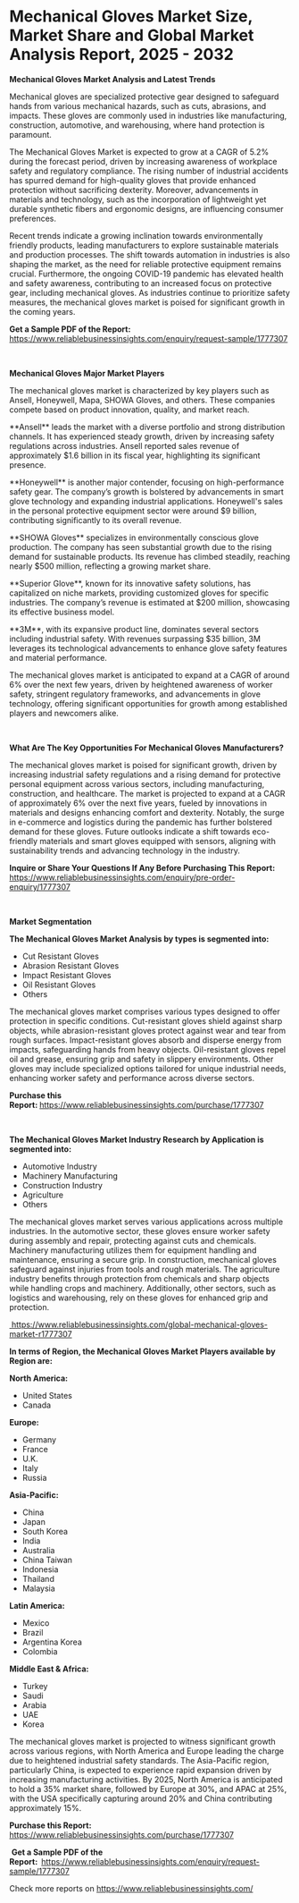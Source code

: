 <p><h1>Mechanical Gloves Market Size, Market Share and Global Market Analysis Report, 2025 - 2032</h1></p><p><strong>Mechanical Gloves Market Analysis and Latest Trends</strong></p>
<p><p>Mechanical gloves are specialized protective gear designed to safeguard hands from various mechanical hazards, such as cuts, abrasions, and impacts. These gloves are commonly used in industries like manufacturing, construction, automotive, and warehousing, where hand protection is paramount.</p><p>The Mechanical Gloves Market is expected to grow at a CAGR of 5.2% during the forecast period, driven by increasing awareness of workplace safety and regulatory compliance. The rising number of industrial accidents has spurred demand for high-quality gloves that provide enhanced protection without sacrificing dexterity. Moreover, advancements in materials and technology, such as the incorporation of lightweight yet durable synthetic fibers and ergonomic designs, are influencing consumer preferences.</p><p>Recent trends indicate a growing inclination towards environmentally friendly products, leading manufacturers to explore sustainable materials and production processes. The shift towards automation in industries is also shaping the market, as the need for reliable protective equipment remains crucial. Furthermore, the ongoing COVID-19 pandemic has elevated health and safety awareness, contributing to an increased focus on protective gear, including mechanical gloves. As industries continue to prioritize safety measures, the mechanical gloves market is poised for significant growth in the coming years.</p></p>
<p><strong>Get a Sample PDF of the Report:&nbsp;</strong> <a href="https://www.reliablebusinessinsights.com/enquiry/request-sample/1777307?utm_campaign=2335&utm_medium=2&utm_source=Github&utm_content=ia&utm_term=04042025&utm_id=mechanical-gloves">https://www.reliablebusinessinsights.com/enquiry/request-sample/1777307</a></p>
<p>&nbsp;</p>
<p><strong>Mechanical Gloves Major Market Players</strong></p>
<p><p>The mechanical gloves market is characterized by key players such as Ansell, Honeywell, Mapa, SHOWA Gloves, and others. These companies compete based on product innovation, quality, and market reach.</p><p>**Ansell** leads the market with a diverse portfolio and strong distribution channels. It has experienced steady growth, driven by increasing safety regulations across industries. Ansell reported sales revenue of approximately $1.6 billion in its fiscal year, highlighting its significant presence.</p><p>**Honeywell** is another major contender, focusing on high-performance safety gear. The company’s growth is bolstered by advancements in smart glove technology and expanding industrial applications. Honeywell's sales in the personal protective equipment sector were around $9 billion, contributing significantly to its overall revenue.</p><p>**SHOWA Gloves** specializes in environmentally conscious glove production. The company has seen substantial growth due to the rising demand for sustainable products. Its revenue has climbed steadily, reaching nearly $500 million, reflecting a growing market share.</p><p>**Superior Glove**, known for its innovative safety solutions, has capitalized on niche markets, providing customized gloves for specific industries. The company’s revenue is estimated at $200 million, showcasing its effective business model.</p><p>**3M**, with its expansive product line, dominates several sectors including industrial safety. With revenues surpassing $35 billion, 3M leverages its technological advancements to enhance glove safety features and material performance.</p><p>The mechanical gloves market is anticipated to expand at a CAGR of around 6% over the next few years, driven by heightened awareness of worker safety, stringent regulatory frameworks, and advancements in glove technology, offering significant opportunities for growth among established players and newcomers alike.</p></p>
<p>&nbsp;</p>
<p><strong>What Are The Key Opportunities For Mechanical Gloves Manufacturers?</strong></p>
<p><p>The mechanical gloves market is poised for significant growth, driven by increasing industrial safety regulations and a rising demand for protective personal equipment across various sectors, including manufacturing, construction, and healthcare. The market is projected to expand at a CAGR of approximately 6% over the next five years, fueled by innovations in materials and designs enhancing comfort and dexterity. Notably, the surge in e-commerce and logistics during the pandemic has further bolstered demand for these gloves. Future outlooks indicate a shift towards eco-friendly materials and smart gloves equipped with sensors, aligning with sustainability trends and advancing technology in the industry.</p></p>
<p><strong>Inquire or Share Your Questions If Any Before Purchasing This Report:</strong> <a href="https://www.reliablebusinessinsights.com/enquiry/pre-order-enquiry/1777307?utm_campaign=2335&utm_medium=2&utm_source=Github&utm_content=ia&utm_term=04042025&utm_id=mechanical-gloves">https://www.reliablebusinessinsights.com/enquiry/pre-order-enquiry/1777307</a></p>
<p>&nbsp;</p>
<p><strong>Market Segmentation</strong></p>
<p><strong>The Mechanical Gloves Market Analysis by types is segmented into:</strong></p>
<p><ul><li>Cut Resistant Gloves</li><li>Abrasion Resistant Gloves</li><li>Impact Resistant Gloves</li><li>Oil Resistant Gloves</li><li>Others</li></ul></p>
<p><p>The mechanical gloves market comprises various types designed to offer protection in specific conditions. Cut-resistant gloves shield against sharp objects, while abrasion-resistant gloves protect against wear and tear from rough surfaces. Impact-resistant gloves absorb and disperse energy from impacts, safeguarding hands from heavy objects. Oil-resistant gloves repel oil and grease, ensuring grip and safety in slippery environments. Other gloves may include specialized options tailored for unique industrial needs, enhancing worker safety and performance across diverse sectors.</p></p>
<p><strong>Purchase this Report:&nbsp;</strong><a href="https://www.reliablebusinessinsights.com/purchase/1777307?utm_campaign=2335&utm_medium=2&utm_source=Github&utm_content=ia&utm_term=04042025&utm_id=mechanical-gloves">https://www.reliablebusinessinsights.com/purchase/1777307</a></p>
<p>&nbsp;</p>
<p><strong>The Mechanical Gloves Market Industry Research by Application is segmented into:</strong></p>
<p><ul><li>Automotive Industry</li><li>Machinery Manufacturing</li><li>Construction Industry</li><li>Agriculture</li><li>Others</li></ul></p>
<p><p>The mechanical gloves market serves various applications across multiple industries. In the automotive sector, these gloves ensure worker safety during assembly and repair, protecting against cuts and chemicals. Machinery manufacturing utilizes them for equipment handling and maintenance, ensuring a secure grip. In construction, mechanical gloves safeguard against injuries from tools and rough materials. The agriculture industry benefits through protection from chemicals and sharp objects while handling crops and machinery. Additionally, other sectors, such as logistics and warehousing, rely on these gloves for enhanced grip and protection.</p></p>
<p><a href="https://www.reliablebusinessinsights.com/global-mechanical-gloves-market-r1777307?utm_campaign=2335&utm_medium=2&utm_source=Github&utm_content=ia&utm_term=04042025&utm_id=mechanical-gloves">&nbsp;https://www.reliablebusinessinsights.com/global-mechanical-gloves-market-r1777307</a></p>
<p><strong>In terms of Region, the Mechanical Gloves Market Players available by Region are:</strong></p>
<p>
    <p> <strong> North America: </strong>
        <ul>
            <li>United States</li>
            <li>Canada</li>
        </ul>
        </p> 
    <p> <strong> Europe: </strong>
        <ul>
            <li>Germany</li>
            <li>France</li>
            <li>U.K.</li>
            <li>Italy</li>
            <li>Russia</li>
        </ul>
        </p> 
    <p> <strong> Asia-Pacific: </strong>
        <ul>
            <li>China</li>
            <li>Japan</li>
            <li>South Korea</li>
            <li>India</li>
            <li>Australia</li>
            <li>China Taiwan</li>
            <li>Indonesia</li>
            <li>Thailand</li>
            <li>Malaysia</li>
        </ul>
        </p> 
    <p> <strong> Latin America: </strong>
        <ul>
            <li>Mexico</li>
            <li>Brazil</li>
            <li>Argentina Korea</li>
            <li>Colombia</li>
        </ul>
        </p> 
    <p> <strong> Middle East & Africa: </strong>
        <ul>
            <li>Turkey</li>
            <li>Saudi</li>
            <li>Arabia</li>
            <li>UAE</li>
            <li>Korea</li>
        </ul>
    </p>
    </p>
<p><p>The mechanical gloves market is projected to witness significant growth across various regions, with North America and Europe leading the charge due to heightened industrial safety standards. The Asia-Pacific region, particularly China, is expected to experience rapid expansion driven by increasing manufacturing activities. By 2025, North America is anticipated to hold a 35% market share, followed by Europe at 30%, and APAC at 25%, with the USA specifically capturing around 20% and China contributing approximately 15%.</p></p>
<p><strong>Purchase this Report: </strong><a href="https://www.reliablebusinessinsights.com/purchase/1777307?utm_campaign=2335&utm_medium=2&utm_source=Github&utm_content=ia&utm_term=04042025&utm_id=mechanical-gloves">https://www.reliablebusinessinsights.com/purchase/1777307</a></p>
<p>&nbsp;<strong>Get a Sample PDF of the Report:&nbsp;&nbsp;</strong><a href="https://www.reliablebusinessinsights.com/enquiry/request-sample/1777307?utm_campaign=2335&utm_medium=2&utm_source=Github&utm_content=ia&utm_term=04042025&utm_id=mechanical-gloves">https://www.reliablebusinessinsights.com/enquiry/request-sample/1777307</a></p>
<p><strong></strong></p>
<p>Check more reports on <a href="https://www.reliablebusinessinsights.com/?utm_campaign=2335&utm_medium=2&utm_source=Github&utm_content=ia&utm_term=04042025&utm_id=mechanical-gloves">https://www.reliablebusinessinsights.com/</a></p>